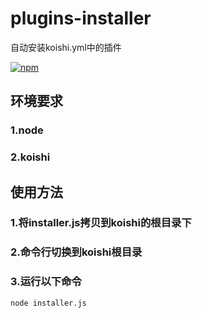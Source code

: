 # plugins-installer
自动安装koishi.yml中的插件

[![npm](https://img.shields.io/npm/v/koishi-plugins-installer?style=flat-square)](https://www.npmjs.com/package/koishi-plugins-installer)


## 环境要求

### 1.node
### 2.koishi

## 使用方法

### 1.将installer.js拷贝到koishi的根目录下

### 2.命令行切换到koishi根目录

### 3.运行以下命令
`node installer.js`
